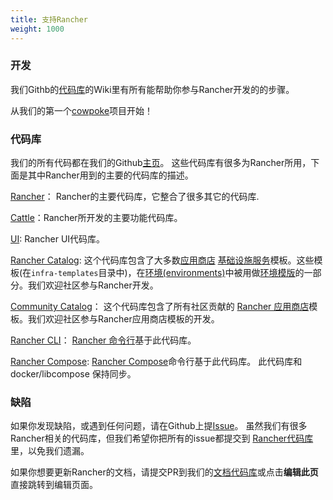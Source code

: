 ```yaml
---
title: 支持Rancher
weight: 1000
---
```


### 开发

我们Githb的[代码库](https://github.com/rancher/rancher)的Wiki里有所有能帮助你参与Rancher开发的的步骤。

从我们的第一个[cowpoke](https://github.com/rancher/rancher/wiki/Cowpoke-1:-Getting-Started-with-Rancher)项目开始！

### 代码库

我们的所有代码都在我们的Github[主页](https://github.com/rancher)。 这些代码库有很多为Rancher所用，下面是其中Rancher用到的主要的代码库的描述。

[Rancher](https://github.com/rancher/rancher)： Rancher的主要代码库，它整合了很多其它的代码库.

[Cattle](https://github.com/rancher/cattle)：Rancher所开发的主要功能代码库。

[UI](https://github.com/rancher/ui): Rancher UI代码库。

[Rancher Catalog](https://github.com/rancher/rancher-catalog): 这个代码库包含了大多数[应用商店](/docs/rancher/v1.x/cn/catalog) [基础设施服务](/docs/rancher/v1.x/cn/rancher-services/)模板。这些模板(在`infra-templates`目录中)，在[环境(environments)](/docs/rancher/v1.x/cn/infrastructure/environments/)中被用做[环境模版](/docs/rancher/v1.x/cn/infrastructure/environments/#什么是环境模版)的一部分。我们欢迎社区参与Rancher开发。

[Community Catalog](https://github.com/rancher/community-catalog)： 这个代码库包含了所有社区贡献的 [Rancher 应用商店](/docs/rancher/v1.x/cn/catalog)模板。我们欢迎社区参与Rancher应用商店模板的开发。

[Rancher CLI](https://github.com/rancher/cli)： [Rancher 命令行](/docs/rancher/v1.x/cn/infrastructure/cli/)基于此代码库。

[Rancher Compose](https://github.com/rancher/rancher-compose): [Rancher Compose](/docs/rancher/v1.x/cn/infrastructure/cattle/rancher-compose/)命令行基于此代码库。 此代码库和 docker/libcompose 保持同步。

### 缺陷

如果你发现缺陷，或遇到任何问题，请在Github上提[Issue](https://github.com/rancher/rancher/issues/new)。 虽然我们有很多Rancher相关的代码库，但我们希望你把所有的issue都提交到 [Rancher代码库](https://github.com/rancher/rancher)里，以免我们遗漏。

如果你想要更新Rancher的文档，请提交PR到我们的[文档代码库](https://github.com/loganhz/loganhz.github.io)或点击**编辑此页**直接跳转到编辑页面。
<br>
